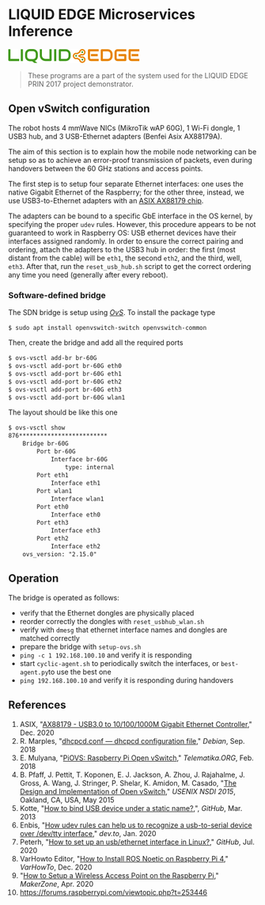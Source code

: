 # LIQUID EDGE Microservices Inference

![LIQUID EDGE Logo](../doc/liquid_edge_logo28.png)

> These programs are a part of the system used for the LIQUID EDGE PRIN 2017 project demonstrator.

## Open vSwitch configuration

The robot hosts 4 mmWave NICs (MikroTik wAP 60G), 1 Wi-Fi dongle, 1 USB3 hub, and 3 USB-Ethernet adapters (Benfei Asix AX88179A).

The aim of this section is to explain how the mobile node networking can be setup so as to achieve an error-proof transmission of packets, even during handovers between the 60 GHz stations and access points.

The first step is to setup four separate Ethernet interfaces: one uses the native Gigabit Ethernet of the Raspberry; for the other three, instead, we use USB3-to-Ethernet adapters with an [ASIX AX88179 chip](https://www.asix.com.tw/en/product/USBEthernet/Super-Speed_USB_Ethernet/AX88179).

The adapters can be bound to a specific GbE interface in the OS kernel, by specifying the proper `udev` rules. However, this procedure appears to be not guaranteed to work in Raspberry OS: USB ethernet devices have their interfaces assigned randomly. In order to ensure the correct pairing and ordering, attach the adapters to the USB3 hub in order: the first (most distant from the cable) will be `eth1`, the second `eth2`, and the third, well, `eth3`. After that, run the `reset_usb_hub.sh` script to get the correct ordering any time you need (generally after every reboot).

### Software-defined bridge

The SDN bridge is setup using _[OvS](https://www.openvswitch.org/)_. To install the package type

```cli
$ sudo apt install openvswitch-switch openvswitch-common 
```

Then, create the bridge and add all the required ports

```cli
$ ovs-vsctl add-br br-60G
$ ovs-vsctl add-port br-60G eth0 
$ ovs-vsctl add-port br-60G eth1 
$ ovs-vsctl add-port br-60G eth2
$ ovs-vsctl add-port br-60G eth3
$ ovs-vsctl add-port br-60G wlan1
```

The layout should be like this one

```cli
$ ovs-vsctl show
876*************************
    Bridge br-60G
        Port br-60G
            Interface br-60G
                type: internal
        Port eth1
            Interface eth1
        Port wlan1
            Interface wlan1
        Port eth0
            Interface eth0
        Port eth3
            Interface eth3
        Port eth2
            Interface eth2
    ovs_version: "2.15.0"
```

## Operation

The bridge is operated as follows:

* verify that the Ethernet dongles are physically placed
* reorder correctly the dongles with `reset_usbhub_wlan.sh`
* verify with `dmesg` that ethernet interface names and dongles are matched correctly
* prepare the bridge with `setup-ovs.sh`
* `ping -c 1 192.168.100.10` and verify it is responding
* start `cyclic-agent.sh` to periodically switch the interfaces, or `best-agent.py`to use the best one
* `ping 192.168.100.10` and verify it is responding during handovers

## References

1. ASIX, "[AX88179 - USB3.0 to 10/100/1000M Gigabit Ethernet Controller](https://www.asix.com.tw/en/product/USBEthernet/Super-Speed_USB_Ethernet/AX88179)," Dec. 2020
2. R. Marples, "[dhcpcd.conf — dhcpcd configuration file](https://manpages.debian.org/buster/dhcpcd5/dhcpcd.conf.5.en.html)," _Debian_, Sep. 2018
3. E. Mulyana, "[PiOVS: Raspberry Pi Open vSwitch](https://www.telematika.org/post/piovs-raspberry-pi-open-vswitch/)," _Telematika.ORG_, Feb. 2018
4. B. Pfaff, J. Pettit, T. Koponen, E. J. Jackson, A. Zhou, J. Rajahalme, J. Gross, A. Wang, J. Stringer, P. Shelar, K. Amidon, M. Casado, "[The Design and Implementation of Open vSwitch](https://www.openvswitch.org/support/slides/nsdi2015-slides.pdf)," _USENIX NSDI 2015_, Oakland, CA, USA, May 2015
5. Kotte, "[How to bind USB device under a static name?](https://unix.stackexchange.com/a/66916),", _GitHub_, Mar. 2013 
6. Enbis, "[How udev rules can help us to recognize a usb-to-serial device over /dev/tty interface](https://dev.to/enbis/how-udev-rules-can-help-us-to-recognize-a-usb-to-serial-device-over-dev-tty-interface-pbk)," _dev.to_, Jan. 2020
7. Peterh, "[How to set up an usb/ethernet interface in Linux?](https://unix.stackexchange.com/a/386170)," _GitHub_, Jul. 2020
8. VarHowto Editor, "[How to Install ROS Noetic on Raspberry Pi 4](https://varhowto.com/install-ros-noetic-raspberry-pi-4/)," _VarHowTo_, Dec. 2020
9. "[How to Setup a Wireless Access Point on the Raspberry Pi](https://learn.pi-supply.com/make/how-to-setup-a-wireless-access-point-on-the-raspberry-pi/)," _MakerZone_, Apr. 2020
10. https://forums.raspberrypi.com/viewtopic.php?t=253446
